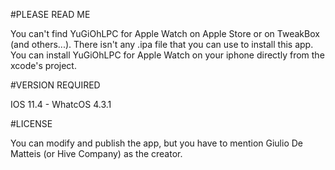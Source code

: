 #PLEASE READ ME

You can't find YuGiOhLPC for Apple Watch on Apple Store or on TweakBox (and others...). There isn't any .ipa file that you can use to install this app.
You can install YuGiOhLPC for Apple Watch on your iphone directly from the xcode's project.

#VERSION REQUIRED

IOS 11.4 - WhatcOS 4.3.1

#LICENSE

You can modify and publish the app, but you have to mention Giulio De Matteis (or Hive Company) as the creator.
